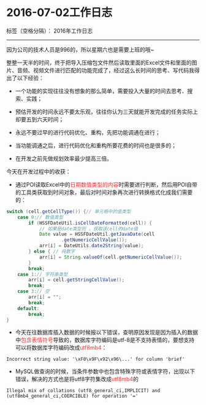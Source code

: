 ﻿# 2016-07-02工作日志

标签（空格分隔）： 2016年工作日志

---

因为公司的技术人员是996的，所以星期六也是需要上班的哦~

整整一天半的时间，终于把导入压缩包文件然后读取里面的Excel文件和里面的图片、音频、视频文件进行匹配的功能完成了，经过这么长时间的思考、写代码我得出了以下经验：

 - 一个功能的实现往往没有想象的那么简单，需要投入大量的时间去思考、搜索、实践；

 - 预估开发的时间永远不要太乐观，往往你认为三天就能开发完成的任务实际上却要五到六天时间；

 - 永远不要过早的进行代码优化、重构，先把功能调通在进行；

 - 当功能调通之后，进行代码优化和重构所要花费的时间也是很多的；

 - 在开发之前先做规划效率最少提高三倍。

今天在开发过程中的收获：

 - 通过POI读取Excel中的<font color="FF2D2D">日期数值类型的内容</font>时需要进行判断，然后用POI自带的工具类获取到时间对象，最后对时间对象再次进行转换格式化成我们需要的：

``` java
switch (cell.getCellType()) {// 单元格中的值类型
    case 0:// 数值类型
    	if (HSSFDateUtil.isCellDateFormatted(cell)) {
    		// 如果是date类型则 ，获取该cell的date值
    		Date value = HSSFDateUtil.getJavaDate(cell
    				.getNumericCellValue());
    		arr[i] = DateUtils.date2String(value);
    	} else { // 纯数字
    		arr[i] = String.valueOf(cell.getNumericCellValue());
    	}
    	break;
    case 1:// 字符串类型
    	arr[i] = cell.getStringCellValue();
    	break;
    case 3:// 空
    	arr[i] = "";
    	break;
    default:
    	break;
}
```

 - 今天在往数据库插入数据的时候报以下错误，查明原因发现是因为插入的数据中<font color="FF2D2D">包含表情符号</font>导致的，数据库字符编码是utf-8是不支持表情的，要想支持可以将数据库字符编码改成<font color="FF2D2D">utf8mb4</font>：

``` exception
Incorrect string value: '\xF0\x9F\x92\x96\...' for column 'brief'
```

 - MySQL做查询的时候，当条件参数中也包含特殊字符或表情字符，出现以下错误，解决的方式也是将utf8字符集改成<font color="FF2D2D">utf8mb4</font>的

``` 
Illegal mix of collations (utf8_general_ci,IMPLICIT) and (utf8mb4_general_ci,COERCIBLE) for operation '='
``` 





